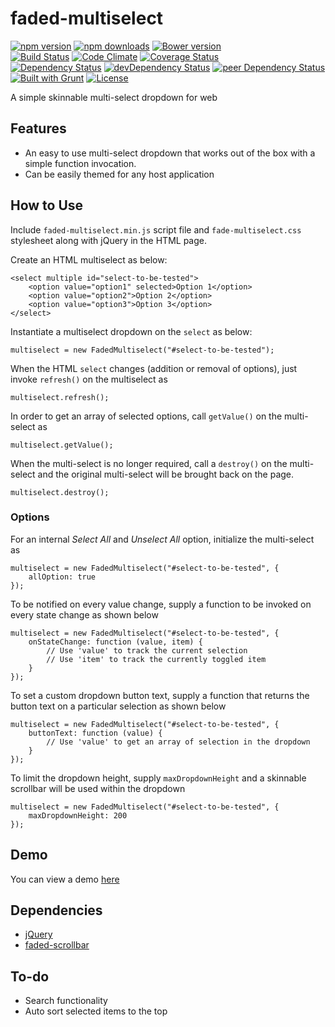 # faded-multiselect

[![npm version](https://badge.fury.io/js/faded-multiselect.svg)](https://badge.fury.io/js/faded-multiselect)
[![npm downloads](https://img.shields.io/npm/dt/faded-multiselect.svg)](https://www.npmjs.com/package/faded-multiselect)
[![Bower version](https://badge.fury.io/bo/faded-multiselect.svg)](https://badge.fury.io/bo/faded-multiselect)  
[![Build Status](https://travis-ci.org/myTerminal/faded-multiselect.svg?branch=master)](https://travis-ci.org/myTerminal/faded-multiselect)
[![Code Climate](https://codeclimate.com/github/myTerminal/faded-multiselect.png)](https://codeclimate.com/github/myTerminal/faded-multiselect)
[![Coverage Status](https://img.shields.io/coveralls/myTerminal/faded-multiselect.svg)](https://coveralls.io/r/myTerminal/faded-multiselect?branch=master)  
[![Dependency Status](https://david-dm.org/myTerminal/faded-multiselect.svg)](https://david-dm.org/myTerminal/faded-multiselect)
[![devDependency Status](https://david-dm.org/myTerminal/faded-multiselect/dev-status.svg)](https://david-dm.org/myTerminal/faded-multiselect#info=devDependencies)
[![peer Dependency Status](https://david-dm.org/myTerminal/faded-multiselect/peer-status.svg)](https://david-dm.org/myTerminal/faded-multiselect#info=peerDependencies)  
[![Built with Grunt](https://cdn.gruntjs.com/builtwith.png)](http://gruntjs.com/)
[![License](https://img.shields.io/github/license/myTerminal/ample-alerts.svg)](https://opensource.org/licenses/MIT)

A simple skinnable multi-select dropdown for web

## Features

* An easy to use multi-select dropdown that works out of the box with a simple function invocation.
* Can be easily themed for any host application

## How to Use

Include `faded-multiselect.min.js` script file and `fade-multiselect.css` stylesheet along with jQuery in the HTML page.

Create an HTML multiselect as below:

    <select multiple id="select-to-be-tested">
        <option value="option1" selected>Option 1</option>
        <option value="option2">Option 2</option>
        <option value="option3">Option 3</option>
    </select>

Instantiate a multiselect dropdown on the `select` as below:

    multiselect = new FadedMultiselect("#select-to-be-tested");

When the HTML `select` changes (addition or removal of options), just invoke `refresh()` on the multiselect as

    multiselect.refresh();

In order to get an array of selected options, call `getValue()` on the multi-select as

    multiselect.getValue();

When the multi-select is no longer required, call a `destroy()` on the multi-select and the original multi-select will be brought back on the page.

    multiselect.destroy();

### Options

For an internal *Select All* and *Unselect All* option, initialize the multi-select as

    multiselect = new FadedMultiselect("#select-to-be-tested", {
        allOption: true
    });

To be notified on every value change, supply a function to be invoked on every state change as shown below

    multiselect = new FadedMultiselect("#select-to-be-tested", {
        onStateChange: function (value, item) {
            // Use 'value' to track the current selection
            // Use 'item' to track the currently toggled item
        }
    });

To set a custom dropdown button text, supply a function that returns the button text on a particular selection as shown below

    multiselect = new FadedMultiselect("#select-to-be-tested", {
        buttonText: function (value) {
            // Use 'value' to get an array of selection in the dropdown
        }
    });

To limit the dropdown height, supply `maxDropdownHeight` and a skinnable scrollbar will be used within the dropdown

    multiselect = new FadedMultiselect("#select-to-be-tested", {
        maxDropdownHeight: 200
    });

## Demo

You can view a demo [here](https://myterminal.github.io/faded-multiselect/example/)

## Dependencies

* [jQuery](https://www.npmjs.com/package/jquery)
* [faded-scrollbar](https://www.npmjs.com/package/faded-scrollbar)

## To-do

* Search functionality
* Auto sort selected items to the top

